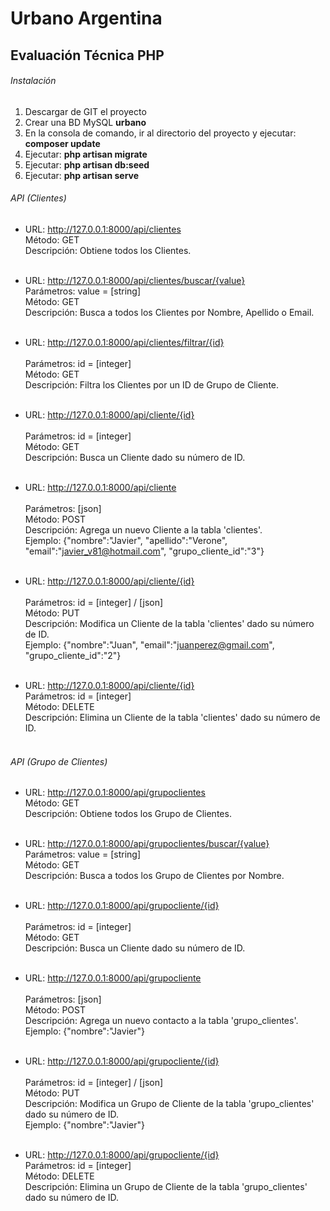 # Urbano Argentina

## Evaluación Técnica PHP

###### Instalación
1. Descargar de GIT el proyecto
2. Crear una BD MySQL **urbano**
3. En la consola de comando, ir al directorio del proyecto y ejecutar: **composer update**
4. Ejecutar: **php artisan migrate**
5. Ejecutar: **php artisan db:seed**
6. Ejecutar: **php artisan serve**

###### API (Clientes)
- URL: http://127.0.0.1:8000/api/clientes<br>
Método: GET<br>
Descripción: Obtiene todos los Clientes.<br><br>

- URL: http://127.0.0.1:8000/api/clientes/buscar/{value}<br>
Parámetros: value = [string]<br>
Método: GET<br>
Descripción: Busca a todos los Clientes por Nombre, Apellido o Email.<br><br>

- URL: http://127.0.0.1:8000/api/clientes/filtrar/{id}<br><br>
Parámetros: id = [integer]<br>
Método: GET<br>
Descripción: Filtra los Clientes por un ID de Grupo de Cliente.<br><br>

- URL: http://127.0.0.1:8000/api/cliente/{id}<br><br>
Parámetros: id = [integer]<br>
Método: GET<br>
Descripción: Busca un Cliente dado su número de ID.<br><br>

- URL: http://127.0.0.1:8000/api/cliente<br><br>
Parámetros: [json]<br>
Método: POST<br>
Descripción: Agrega un nuevo Cliente a la tabla 'clientes'.<br>
Ejemplo: {"nombre":"Javier", "apellido":"Verone", "email":"javier_v81@hotmail.com", "grupo_cliente_id":"3"}<br><br>

- URL: http://127.0.0.1:8000/api/cliente/{id}<br><br>
Parámetros: id = [integer] / [json]<br>
Método: PUT<br>
Descripción: Modifica un Cliente de la tabla 'clientes' dado su número de ID.<br>
Ejemplo: {"nombre":"Juan", "email":"juanperez@gmail.com", "grupo_cliente_id":"2"}<br><br>

- URL: http://127.0.0.1:8000/api/cliente/{id}<br>
Parámetros: id = [integer]<br>
Método: DELETE<br>
Descripción: Elimina un Cliente de la tabla 'clientes' dado su número de ID.<br><br>


###### API (Grupo de Clientes)
- URL: http://127.0.0.1:8000/api/grupoclientes<br>
Método: GET<br>
Descripción: Obtiene todos los Grupo de Clientes.<br><br>

- URL: http://127.0.0.1:8000/api/grupoclientes/buscar/{value}<br>
Parámetros: value = [string]<br>
Método: GET<br>
Descripción: Busca a todos los Grupo de Clientes por Nombre.<br><br>

- URL: http://127.0.0.1:8000/api/grupocliente/{id}<br><br>
Parámetros: id = [integer]<br>
Método: GET<br>
Descripción: Busca un Cliente dado su número de ID.<br><br>

- URL: http://127.0.0.1:8000/api/grupocliente<br><br>
Parámetros: [json]<br>
Método: POST<br>
Descripción: Agrega un nuevo contacto a la tabla 'grupo_clientes'.<br>
Ejemplo: {"nombre":"Javier"}<br><br>

- URL: http://127.0.0.1:8000/api/grupocliente/{id}<br><br>
Parámetros: id = [integer] / [json]<br>
Método: PUT<br>
Descripción: Modifica un Grupo de Cliente de la tabla 'grupo_clientes' dado su número de ID.<br>
Ejemplo: {"nombre":"Javier"}<br><br>

- URL: http://127.0.0.1:8000/api/grupocliente/{id}<br>
Parámetros: id = [integer]<br>
Método: DELETE<br>
Descripción: Elimina un Grupo de Cliente de la tabla 'grupo_clientes' dado su número de ID.<br><br>
